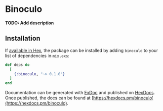 # Binoculo

**TODO: Add description**

## Installation

If [available in Hex](https://hex.pm/docs/publish), the package can be installed
by adding `binoculo` to your list of dependencies in `mix.exs`:

```elixir
def deps do
  [
    {:binoculo, "~> 0.1.0"}
  ]
end
```

Documentation can be generated with [ExDoc](https://github.com/elixir-lang/ex_doc)
and published on [HexDocs](https://hexdocs.pm). Once published, the docs can
be found at [https://hexdocs.pm/binoculo](https://hexdocs.pm/binoculo).

